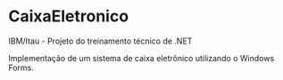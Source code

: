 # CaixaEletronico
IBM/Itau - Projeto do treinamento técnico de .NET

Implementação de um sistema de caixa eletrônico utilizando o Windows Forms.
